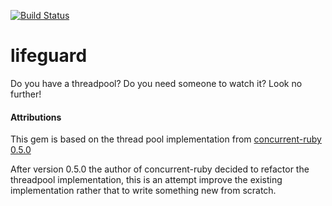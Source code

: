 [![Build Status](https://travis-ci.org/moneydesktop/lifeguard.svg?branch=master)](https://travis-ci.org/moneydesktop/lifeguard)

lifeguard
=========

Do you have a threadpool?  Do you need someone to watch it?  Look no further!

#### Attributions

This gem is based on the thread pool implementation from [concurrent-ruby 0.5.0](https://github.com/jdantonio/concurrent-ruby/tree/v0.5.0)

After version 0.5.0 the author of concurrent-ruby decided to refactor the threadpool
implementation, this is an attempt improve the existing implementation rather
that to write something new from scratch.
